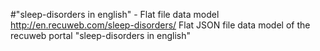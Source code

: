 #"sleep-disorders in english" - Flat file data model
http://en.recuweb.com/sleep-disorders/
Flat JSON file data model of the recuweb portal "sleep-disorders in english"
